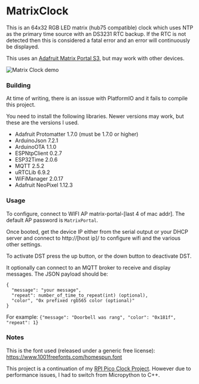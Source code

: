 # MatrixClock

This is an 64x32 RGB LED matrix (hub75 compatible) clock which uses NTP as the primary time source with an DS3231 RTC backup. 
If the RTC is not detected then this is considered a fatal error and an error will continuously be displayed.

This uses an [Adafruit Matrix Portal S3](https://www.adafruit.com/product/5778), but may work with other devices. 

![Matrix Clock demo](images/matrix_clock.gif?raw=true)


### Building

At time of writing, there is an isssue with PlatformIO and it fails to compile this project. 

You need to install the following libraries. Newer versions may work, but these are the versions I used. 
 * Adafruit Protomatter 1.7.0 (must be 1.7.0 or higher)
 * ArduinoJson  7.2.1
 * ArduinoOTA  1.1.0
 * ESPNtpClient  0.2.7
 * ESP32Time  2.0.6
 * MQTT  2.5.2
 * uRTCLib  6.9.2
 * WiFiManager  2.0.17
 * Adafruit NeoPixel 1.12.3



### Usage

To configure, connect to WIFI AP matrix-portal-[last 4 of mac addr]. The default AP password is `MatrixPortal`.

Once booted, get the device IP either from the serial output or your DHCP server and connect to http://[host ip]/ to configure wifi and the various other settings.

To activate DST press the up button, or the down button to deactivate DST.


It optionally can connect to an MQTT broker to receive and display messages. The JSON payload should be:
```
{  
  "message": "your message", 
  "repeat": number_of_time_to_repeat(int) (optional), 
  "color", "0x prefixed rgb565 color (optional)"
}
```

For example:  `{"message": "Doorbell was rang", "color": "0x181f", "repeat": 1}`


### Notes

This is the font used (released under a generic free license): https://www.1001freefonts.com/homespun.font


This project is a continuation of my [RPI Pico Clock Project](https://github.com/jjfalling/RPI-Pico-Clock). However due to performance issues, I had to switch from Micropython to C++.